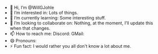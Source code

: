 - 👋 Hi, I’m @WillGJohle
- 👀 I’m interested in: Lots of things.
- 🌱 I’m currently learning: Some interesting stuff.
- 💞️ I’m looking to collaborate on: Nothing, at the moment, I'll update this when that changes.
- 📫 How to reach me: Discord: GMail:
- 😄 Pronouns: 
- ⚡ Fun fact: I would rather you all don't know a lot about me.
